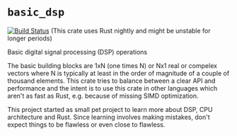 # `basic_dsp`

[![Build Status](https://api.travis-ci.org/liebharc/basic_dsp.png)](https://travis-ci.org/liebharc/basic_dsp)
(This crate uses Rust nightly and might be unstable for longer periods)

Basic digital signal processing (DSP) operations

The basic building blocks are 1xN (one times N) or Nx1 real or compelex vectors where N is typically at least in the order of magnitude of a couple of thousand elements. This crate tries to balance between a clear API and performance and the intent is to use this crate in other languages which aren't as fast as Rust, e.g. because of missing SIMD optimization.

This project started as small pet project to learn more about DSP, CPU architecture and Rust. Since learning involves making mistakes, don't expect things to be flawless or even close to flawless.
